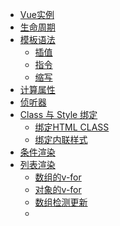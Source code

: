 

- [Vue实例](#vue实例)
- [生命周期](#生命周期)
- [模板语法](#模板语法)
    - [插值](#插值)
    - [指令](#指令)
    - [缩写](#缩写)
- [计算属性](#计算属性)
- [侦听器](#侦听器)
- [Class 与 Style 绑定](#class-与-style-绑定)
    - [绑定HTML CLASS](#绑定html-class)
    - [绑定内联样式](#绑定内联样式)
- [条件渲染](#条件渲染)
- [列表渲染](#列表渲染)
    - [数组的v-for](#数组的v-for)
    - [对象的v-for](#对象的v-for)
    - [数组检测更新](#数组检测更新)
    - [<template>使用v-for](#template使用v-for)
    - [v-for 与 v-if](#v-for-与-v-if)
    - [组件的v-for](#组件的v-for)
- [事件处理](#事件处理)
    - [监听事件](#监听事件)
    - [事件处理方法](#事件处理方法)
    - [内联处理器中的方法](#内联处理器中的方法)
    - [事件修饰符](#事件修饰符)
    - [按键修饰符](#按键修饰符)
    - [鼠标按钮修饰符](#鼠标按钮修饰符)
- [表单输入绑定](#表单输入绑定)
    - [基础用法](#基础用法)
    - [值绑定](#值绑定)
    - [修饰符](#修饰符)
- [组件基础](#组件基础)
    - [组件复用](#组件复用)
    - [组件的组织](#组件的组织)
    - [组件注册](#组件注册)
    - [模块系统](#模块系统)
    - [通过Prop向子组件传递数据](#通过prop向子组件传递数据)
    - [Prop单向数据流](#prop单向数据流)
    - [Prop数据验证](#prop数据验证)
    - [非Prop的特性](#非prop的特性)
    - [单个根元素](#单个根元素)
    - [监听子组件事件](#监听子组件事件)
    - [子组件事件抛出一个值](#子组件事件抛出一个值)
    - [组件上使用v-model](#组件上使用v-model)
    - [动态组件](#动态组件)
    - [异步组件](#异步组件)
- [自定义事件](#自定义事件)
    - [事件名称](#事件名称)
    - [触发事件](#触发事件)
    - [组件prop与外部数据进行"双向绑定"（.sync修饰符）](#组件prop与外部数据进行双向绑定sync修饰符)
- [插槽](#插槽)
    - [通过插槽分发内容](#通过插槽分发内容)
    - [编辑作用域](#编辑作用域)
    - [默认内容](#默认内容)
    - [具名插槽](#具名插槽)
- [过渡与动画](#过渡与动画)
- [单文件组件](#单文件组件)
- [规模化](#规模化)
- [响应式原理](#响应式原理)
- [Vue 与 React、Angular](#vue-与-reactangular)
- [疑问](#疑问)



### Vue实例

- mvvm模型：没有完全遵循 MVVM 模型，但是 Vue 的设计也受到了它的启发。

- 根vue实例：一个 Vue 应用由一个通过 new Vue 创建的根 Vue 实例

- 响应式：只有当实例被创建时，data中存在的属性才是响应式的。

- 阻止响应式：Object.freeze(dataObj);

- 暴露实例属性与方法：都有前缀$,

```    
var data = { a: 1 }
var vm = new Vue({
  el: '#example',
  data: data
})

vm.$data === data // => true
vm.$el === document.getElementById('example') // => true

// $watch 是一个实例方法
vm.$watch('a', function (newValue, oldValue) {
  // 这个回调将在 `vm.a` 改变后调用
})

```

### 生命周期

- this：生命周期钩子的 this 上下文指向调用它的 Vue 实例

> 不要在选项属性或回调上使用箭头函数，比如 created: () => console.log(this.a) 或 vm.$watch('a', newValue => this.myMethod())。因为箭头函数是和父级上下文绑定在一起的，this 不会是如你所预期的 Vue 实例

- vue生命周期图示：
![vue生命周期图示](https://cn.vuejs.org/images/lifecycle.png)

### 模板语法
- 底层实现：在底层的实现上，Vue 将模板编译成虚拟 DOM 渲染函数。

#### 插值

- 文本

mustache语法：{{}}，双大括号会将数据解释为普通文本，而非 HTML 代码。

v-once指令：能执行一次性地插值，当数据改变时，插值处的内容不会更新。
```
<span v-once>这个将不会改变: {{ msg }}</span>
```

- 原始HTML

上面说了mustache语法{{}}会将数据解析成文本，
为了输出真正的 HTML，你需要使用 v-html 指令：
```
<p>Using mustaches: {{ rawHtml }}</p>
<p>Using v-html directive: <span v-html="rawHtml"></span></p>
```

> 注意：你的站点上动态渲染的任意 HTML 可能会非常危险，因为它很容易导致 XSS 攻击。请只对可信内容使用 HTML 插值，绝不要对用户提供的内容使用插值。

- 特性

Mustache 语法不能作用在 HTML 特性上，比如需要双向绑定id的值时，遇到这种情况应该使用 v-bind 指令：

```
<div v-bind:id="dynamicId"></div>
```

- 使用javascript表达式

前面一直都只绑定简单的属性键值。但实际上，对于所有的数据绑定，Vue.js 都提供了完全的 JavaScript 表达式支持。

```
{{ number + 1 }}

{{ ok ? 'YES' : 'NO' }}

{{ message.split('').reverse().join('') }}

<div v-bind:id="'list-' + id"></div>
```

> 这些表达式会在所属 Vue 实例的数据作用域下作为 JavaScript 被解析。有个限制就是，每个绑定都只能包含单个表达式，所以下面的例子都不会生效。

```js
<!-- 这是语句，不是表达式 -->
{{ var a = 1 }}

<!-- 流控制也不会生效，请使用三元表达式 -->
{{ 
    if (ok) 
        return message 
    

}}

```

> 你不应该在模板表达式中试图访问用户定义的全局变量。

#### 指令

- 指令

指令：指令 (Directives) 是带有 v- 前缀的特殊特性。指令特性的值预期是单个 JavaScript 表达式 (v-for 是例外情况，稍后我们再讨论)。

指令的职责：当表达式的值改变时，将其产生的连带影响，响应式地作用于 DOM。

```
<p v-if="seen">现在你看到我了</p>
```

这里，v-if指令将根据表达式 seen 的值的真假来插入/移除\<p\>元素。

- 参数

一些指令能够接收一个"参数"，在指令名称之后以冒号表示。

```
<a v-bind:href="url">...</a>
```
在这里 href 是参数，告知 v-bind 指令将该元素的 href 特性与表达式 url 的值**绑定**。

另一个例子是 v-on 指令，它用于**监听** DOM 事件：
```
<a v-on:click="doSomething">...</a>
```

在这里参数是**监听**的事件名。

- 动态参数

从 2.6.0 开始，可以用方括号括起来的 JavaScript 表达式作为一个指令的参数：

```
<a v-bind:[attributeName]="url"> ... </a>

```

- 修饰符

```
<form v-on:submit.prevent="onSubmit">...</form>
```
常用语v-on  v-for


#### 缩写

v- 前缀作为一种视觉提示，用来识别模板中 Vue 特定的特性。

~~吧啦吧啦~~，处于各种原因，主要是为了提高编码效率和代码美观，vue为v-bind和v-on这两常用指令提供了特定简写方式：

```
<!-- 完整语法 -->
<a v-bind:href="url">...</a>

<!-- 缩写 -->
<a :href="url">...</a>

```


```
<!-- 完整语法 -->
<a v-on:click="doSomething">...</a>

<!-- 缩写 -->
<a @click="doSomething">...</a>
```


### 计算属性

基础例子：

关键代码：computed对象 ，getter，reversedMessage；

```
<div id="example">
  <p>Original message: "{{ message }}"</p>
  <p>Computed reversed message: "{{ reversedMessage }}"</p>
</div>
```

```
var vm = new Vue({
  el: '#example',
  data: {
    message: 'Hello'
  },
  computed: {
    // 计算属性的 getter
    reversedMessage: function () {
      // `this` 指向 vm 实例
      return this.message.split('').reverse().join('')
    }
  }
})

```
结果：

Original message: "Hello"

Computed reversed message: "olleH"

> 其实我们可以将同一函数定义为一个方法而不是一个计算属性。两种方式的最终结果确实是完全相同的。然而，不同的是计算属性是基于它们的依赖进行缓存的。只在相关依赖发生改变时它们才会重新求值。这就意味着只要 message 还没有发生改变，多次访问 reversedMessage 计算属性会立即返回之前的计算结果，而不必再次执行函数。

> 我们为什么需要缓存？假设我们有一个性能开销比较大的计算属性 A，它需要遍历一个巨大的数组并做大量的计算。然后我们可能有其他的计算属性依赖于 A 。如果没有缓存，我们将不可避免的多次执行 A 的 getter！如果你不希望有缓存，请用方法来替代。


### 侦听器

除了 watch 选项之外，您还可以使用命令式的 [vm.$watch API](https://cn.vuejs.org/v2/api/#vm-watch)


### Class 与 Style 绑定

#### 绑定HTML CLASS

- 对象语法

除了可以拼接字符串外，vue还专门做了增强，支持对象和数组方式：

```
<div
  class="static"
  v-bind:class="{ active: isActive, 'text-danger': hasError }"
></div>
```
```
data: {
  isActive: true,
  hasError: false
}
```

渲染结果：

```
<div class="static active"></div>
```

**绑定的数据对象不必内联定义在模板里：**

```
<div v-bind:class="classObject"></div>
```

```
data: {
  classObject: {
    active: true,
    'text-danger': false
  }
}
```

> 同样的，我们也可以考虑使用计算属性，来实现CLASS对象，这会是一种常用且强大的使用方式。可以减少大量不必要的判断与计算开销。

- 数组语法

如果用的不娴熟，建议还是统一使用对象语法。

- 用在组件上

声明组件：

```
Vue.component('my-component', {
  template: '<p class="foo bar">Hi</p>'
})
```

使用组件，并添加一些自定义class：
```
<my-component class="baz boo"></my-component>
```

组件模板渲染结果：

```
<p class="foo bar baz boo">Hi</p>
```

动态绑定自定义class：

```
<my-component v-bind:class="{ active: isActive }"></my-component>
```

当isActive为truthy时，渲染结果为：

```
<p class="foo bar active">Hi</p>
```

#### 绑定内联样式

与绑定HTML CLASS的语法类似。

- 对象语法

通常直接绑定到一个样式对象更好：

```
<div v-bind:style="styleObject"></div>
```

```
data: {
  styleObject: {
    color: 'red',
    fontSize: '13px'
  }
}
```

- 数组语法

建议采用对象语法。

- 多重值

```
<div :style="{ display: ['-webkit-box', '-ms-flexbox', 'flex'] }"></div>
```

这样写只会渲染数组中最后一个被浏览器支持的值。在本例中，如果浏览器支持不带浏览器前缀的 flexbox，那么就只会渲染 display: flex。

### 条件渲染

- v-if指令

> 用于条件性地渲染一块内容，v-else用于添加else块。

看简单例子：

```
<h1 v-if="awesome">Vue is awesome!</h1>
```

> <template>元素上也可以使用v-if

> v-else-if 可以用来表示v-if的else if块

> v-else 可以用来表示v-if的else 块

> key管理可复用的元素：vue会高效利用重复的标签元素，通过key属性来表达标签的唯一独立性。

```
<template v-if="loginType === 'username'">
  <label>Username</label>
  <input placeholder="Enter your username" key="username-input">
</template>
<template v-else>
  <label>Email</label>
  <input placeholder="Enter your email address" key="email-input">
</template>
```
- v-show 

用法
```
<h1 v-show="ok">Hello!</h1>
```

> v-show 只是简单地切换元素的 CSS 属性 display。

- v-if 与 v-show 的区别

v-if是真正的条件渲染，只有条件为真时才会被渲染，且会销毁和重建相应的事件监听与子组件；

v-show元素总会被渲染，只是简单基于css display进行切换。

v-if初始化开销小，但切换开销就大；v-show初始化开销大，但切换开销小。

- v-if 与 v-for一起使用

> 不推荐同时使用两者，那如果在列表循环中需要做判断怎么做会更好呢？@todo


### 列表渲染

#### 数组的v-for

```
<ul id="example-1">
  <li v-for="item in items">
    {{ item.message }}
  </li>
</ul>
```

```
var example1 = new Vue({
  el: '#example-1',
  data: {
    items: [
      { message: 'Foo' },
      { message: 'Bar' }
    ]
  }
})
```
v-for 还支持一个可选的第二个参数为当前项的索引。
```
<ul id="example-2">
  <li v-for="(item, index) in items">
    {{ parentMessage }} - {{ index }} - {{ item.message }}
  </li>
</ul>
```

#### 对象的v-for

```
<ul id="v-for-object" class="demo">
  <li v-for="value in object">
    {{ value }}
  </li>
</ul>
```

```
new Vue({
  el: '#v-for-object',
  data: {
    object: {
      firstName: 'John',
      lastName: 'Doe',
      age: 30
    }
  }
})
```


> 同数组，你也可以提供第二个的参数为键名。

> 对象还可以提供第三个参数作为索引。

```
<div v-for="(value, key, index) in object">
  {{ index }}. {{ key }}: {{ value }}
</div>
```

- key

> 建议尽可能在使用 v-for 时提供 key。避免当 Vue.js 用 v-for 正在更新已渲染过的元素列表时，它默认用“就地复用”策略。

```
<div v-for="item in items" :key="item.id">
  <!-- 内容 -->
</div>
```

#### 数组检测更新

- 变异方法

push、pop、shift、unshift、splice、sort、reverse这些方法称为数组变异方法，这些方法将会改变原始数组，所以也将会触发视图的更新。

```
vm.items.push({ message: 'Baz' })
```

- 替换数组

filter、concat、slice这些方法不会改变原始数组，但会总会返回一个新的数组，我们只要将新数组替换旧数组，也将会达到更新视图的效果：

```
example1.items = example1.items.filter(function (item) {
  return item.message.match(/Foo/)
})
```

> vue 对于数组的替换，并不会完全重新渲染，还是会最大范围的复用。所以替换原来的数组是非常高效的。


- **注意事项**

由于js的限制，vue不能检测以下变动的数组：

1、当你利用索引直接设置一个项时，例如：vm.items[indexOfItem] = newValue

2、当你修改数组的长度时，例如：vm.items.length = newLength

```
var vm = new Vue({
  data: {
    items: ['a', 'b', 'c']
  }
})
vm.items[1] = 'x' // 不是响应性的
vm.items.length = 2 // 不是响应性的
```

为了解决第一类问题:


```
// Vue.set
Vue.set(vm.items, indexOfItem, newValue)

```

```
// Array.prototype.splice
vm.items.splice(indexOfItem, 1, newValue)
```

> 你也可以使用 vm.$set 实例方法，该方法是全局方法 Vue.set 的一个别名。


为了解决第二类问题，你可以使用 splice:

```
vm.items.splice(newLength)
```

同样的，vue也不能检测到对象属性的添加与删除：

```
var vm = new Vue({
  data: {
    a: 1
  }
})
// `vm.a` 现在是响应式的

vm.b = 2
// `vm.b` 不是响应式的

```

> 对于已经创建的实例，Vue 不能动态添加根级别的响应式属性。但是，可以使用 Vue.set(object, key, value) 方法向嵌套对象添加响应式属性。

#### <template>使用v-for

> 类似于v-if 也可以在<template>中使用v-for

#### v-for 与 v-if

> vue的循环与其他模板引擎不一样，大部分模板引擎循环是使用循环**标签**，比如<foreach>、<volist>等，而vue使用的循环叫做**指令**，比如v-for。

```
<li v-for="todo in todos" v-if="!todo.isComplete">
  {{ todo }}
</li>
```

#### 组件的v-for

@todo


### 事件处理

#### 监听事件

v-on指令可以监听DOM事件，并在触发时运行一些js代码。


#### 事件处理方法

当然很多事件处理方法会更为复杂，所以v-on还支持接收一个方法名称。

```
<div id="example-2">
  <!-- `greet` 是在下面定义的方法名 -->
  <button v-on:click="greet">Greet</button>
</div>
```

#### 内联处理器中的方法

```
<div id="example-3">
  <button v-on:click="say('hi')">Say hi</button>
  <button v-on:click="say('what')">Say what</button>
</div>
```

事件处理方法与内联处理器中的方法有什么区别？

事件处理方法：（事件参数event）

```
  // 在 `methods` 对象中定义方法
  methods: {
    greet: function (event) {
      // `this` 在方法里指向当前 Vue 实例
      alert('Hello ' + this.name + '!')
      // `event` 是原生 DOM 事件
      if (event) {
        alert(event.target.tagName)
      }
    }
  }
}
```

内联处理器中的方法：（参数自定义）

```
new Vue({
  el: '#example-3',
  methods: {
    say: function (message) {
      alert(message)
    }
  }
})
```

#### 事件修饰符

    .stop
    .prevent
    .capture
    .self
    .once
    .passive

```
<!-- 阻止单击事件继续传播 -->
<a v-on:click.stop="doThis"></a>

<!-- 提交事件不再重载页面 -->
<form v-on:submit.prevent="onSubmit"></form>

<!-- 修饰符可以串联 -->
<a v-on:click.stop.prevent="doThat"></a>

<!-- 只有修饰符 -->
<form v-on:submit.prevent></form>

<!-- 添加事件监听器时使用事件捕获模式 -->
<!-- 即元素自身触发的事件先在此处理，然后才交由内部元素进行处理 -->
<div v-on:click.capture="doThis">...</div>

<!-- 只当在 event.target 是当前元素自身时触发处理函数 -->
<!-- 即事件不是从内部元素触发的 -->
<div v-on:click.self="doThat">...</div>
```

> 使用多个修饰符，注意顺序。


#### 按键修饰符

```
<!-- 只有在 `key` 是 `Enter` 时调用 `vm.submit()` -->
<input v-on:keyup.enter="submit">
```

    .enter
    .tab
    .delete (捕获“删除”和“退格”键)
    .esc
    .space
    .up
    .down
    .left
    .right


- 按键码

```
<input v-on:keyup.13="submit">
```

- 系统修饰键（支持组合键）

    .ctrl
    .alt
    .shift
    .meta


```
<!-- Alt + C -->
<input @keyup.alt.67="clear">

<!-- Ctrl + Click -->
<div @click.ctrl="doSomething">Do something</div>
```

- .exact 修饰符
```
<!-- 即使 Alt 或 Shift 被一同按下时也会触发 -->
<button @click.ctrl="onClick">A</button>

<!-- 有且只有 Ctrl 被按下的时候才触发 -->
<button @click.ctrl.exact="onCtrlClick">A</button>

<!-- 没有任何系统修饰符被按下的时候才触发 -->
<button @click.exact="onClick">A</button>
```

#### 鼠标按钮修饰符

    .left
    .right
    .middle

> 鼠标双击： @dbclick.left="dobuleClick(this);";


### 表单输入绑定

[表单输入绑定](https://cn.vuejs.org/v2/guide/forms.html)

> 关键指令：v-model，在表单input、textarea、select元素上创建双向数据绑定。


#### 基础用法

v-model本质上不过是语法糖，它负责监听用户的输入事件以及更新数据。


> v-model 会忽略所有表单元素的value、checked、selected特性的初始值。

v-model 在内部使用不同的属性为不同的输入元素并抛出不同的事件：


- text 和 textarea 元素使用 value 属性和 input 事件；

- checkbox 和 radio 使用 checked 属性和 change 事件；

- select 字段将 value 作为 prop 并将 change 作为事件。

#### 值绑定

详见：[值绑定](https://cn.vuejs.org/v2/guide/forms.html#值绑定)

#### 修饰符

- .lazy

在默认情况下，v-model 在每次 input 事件触发后将输入框的值与数据进行同步 (除了上述输入法组合文字时)。你可以添加 lazy 修饰符，从而转变为使用 change 事件进行同步：

```
<!-- 在“change”时而非“input”时更新 -->
<input v-model.lazy="msg" >
```
- .number

如果想自动将用户的输入值转为数值类型，可以给 v-model 添加 number 修饰符。

```
<input v-model.number="age" type="number">
```

- .trim

如果要自动过滤用户输入的首尾空白字符，可以给 v-model 添加 trim 修饰符

```
<input v-model.trim="msg">
```

### 组件基础

> **因为组件是可复用的vue实例，所以它们与new vue接收相同的选项，例如data、computed、watch、methods 以及生命周期钩子等，仅有的例外是像el这样根实例特有的选项。**

> data必须是一个函数，data并不像vue对象直接提供一个对象，取而代之的是，一个组件的data选项必须是一个函数，**因此每个实例可以维护一份被返回对象的独立拷贝**。

```
data: function () {
  return {
    count: 0
  }
}
```

#### 组件复用

> 每使用一次组件，就会有一个它的新**实例**被创建。每个组件实例都会独立维护它的数据、属性、方法等.

#### 组件的组织

通常一个应用会以一棵嵌套的组件树的形式来组织：

![vue组件的组织方式](https://cn.vuejs.org/images/components.png)

#### 组件注册

为了能在模板中使用，这些组件必须先注册以便 Vue 能够识别。

这里有两种组件的注册类型：全局注册和局部注册。

- 全局注册

```
Vue.component('component-a', { /* ... */ })
Vue.component('component-b', { /* ... */ })
Vue.component('component-c', { /* ... */ })

new Vue({ el: '#app' })
```
这些组件是全局注册的。也就是说它们在注册之后可以用在任何新创建的 Vue 根实例 (new Vue) 的模板中。这三个组件在各自内部也都可以相互使用。

- 局部注册

> 特别是在使用webpack等打包构建工具构建系统时，局部注册可以避免用户下载不必要的js。


通过普通的js对象定义组件：
```
var ComponentA = { /* ... */ }
var ComponentB = { /* ... */ }
var ComponentC = { /* ... */ }
```
然后在 components 选项中定义你想要使用的组件：
```
new Vue({
  el: '#app',
  components: {
    'component-a': ComponentA,
    'component-b': ComponentB
  }
})
```

#### 模块系统


@todo


#### 通过Prop向子组件传递数据

> HTML 中的特性名是大小写不敏感的， prop 名需要使用其等价的 kebab-case (短横线分隔命名) 命名。

注册prop：

```
Vue.component('blog-post', {
  props: ['title'],
  template: '<h3>{{ title }}</h3>'
})
```

注册之后，你就可以像这样把数据作为一个自定义特性传递进来：

```
<blog-post title="My journey with Vue"></blog-post>
<blog-post title="Blogging with Vue"></blog-post>
<blog-post title="Why Vue is so fun"></blog-post>

```

> vue也支持注册对象，传递对象数据给组件，组件中的template可以自由地使用对象数据。


#### Prop单向数据流

> 所有的 prop 都使得其父子 prop 之间形成了一个单向下行绑定：父级 prop 的更新会向下流动到子组件中，但是反过来则不行。

> 注意在 JavaScript 中对象和数组是通过引用传入的，所以对于一个数组或对象类型的 prop 来说，在子组件中改变这个对象或数组本身将会影响到父组件的状态。

#### Prop数据验证

协助开发者实现验证。

#### 非Prop的特性

vue会自动将组件并没有相应的prop定义的特性自动添加到组件的根元素上。

#### 单个根元素

> 每个组件的模板必须只有一个根元素

错误：

```
<h3>{{ title }}</h3>
<div v-html="content"></div>
```

正确：

```
<div class="blog-post">
  <h3>{{ title }}</h3>
  <div v-html="content"></div>
</div>
```

#### 监听子组件事件

vue实例data数据：
```
data:{font:1}
```

实例自定义监听事件：
```
<blog-post
  ...
  v-on:customeEvent="font += 1;"
></blog-post>
```

组件内元素可以通过调用内建的 **$emit** 方法 并传入事件名称，触发组件自定义事件customEvent：
```
<button v-on:click="$emit('customEvent')">
  Enlarge text
</button>
```

> 按钮click后会触发组件的customEvent事件，customEvent事件修改外部数据，实现组件与外部数据沟通。


#### 子组件事件抛出一个值

在上面的例子中，vue还支持触发实例自定义事件时，并传入一个值：

```
<button v-on:click="$emit('customEvent', 2)">
  Enlarge Font Size
</button>
```

实例自定义事件接收值：

```
<blog-post
  ...
  v-on:customeEvent="addFont"
></blog-post>
```

```
methods: {
  addFont: function (enlargeAmount) {
    this.font += enlargeAmount
  }
}
```

#### 组件上使用v-model

@todo

#### 动态组件

> 指令：v-bind:is="组件名称"

```
<!-- 组件会在 `currentTabComponent` 改变时改变 -->
<component v-bind:is="currentTabComponent"></component>

```

> 当在这些组件之间切换的时候，你有时会想保持这些组件的状态，以避免反复重渲染导致的性能问题：
```
<!-- 失活的组件将会被缓存！-->
<keep-alive>
  <component v-bind:is="currentTabComponent"></component>
</keep-alive>
```

#### 异步组件
@todo

### 自定义事件

#### 事件名称

由于v-on 事件监听器在 DOM 模板中会被自动转换为全小写，所以 v-on:myEvent 将会变成 v-on:myevent，导致 myEvent 不可能被监听到。**vue推荐始终使用 kebab-case 的事件名。**

#### 触发事件

触发的事件名需要完全匹配监听这个事件所用的名称:

```
this.$emit('myEvent')
```

#### 组件prop与外部数据进行"双向绑定"（.sync修饰符）

> 其实如果想要实现组件与外部数据同步，可以借用js的数组或对象是引用传入的方式，达到数据同步更新。当然这个需要我们确认外部数据是允许改变的！

```
<text-document v-bind:title.sync="doc.title"></text-document>
```

### 插槽

插槽应用于组件。

#### 通过插槽分发内容

```
<alert-box>
  Something bad happened.
</alert-box>
```

```
Vue.component('alert-box', {
  template: `
    <div class="demo-alert-box">
      <strong>Error!</strong>
      <slot></slot>
    </div>
  `
})
```

结果渲染：
```
<div class="demo-alert-box">
  <strong>Error!</strong>
  Something bad happened.
</div>
```

#### 编辑作用域

> **父级模板里的所有内容都是在父级作用域中编译的；子模板里的所有内容都是在子作用域中编译的。**

#### 默认内容

插槽提供默认内容：submit

```
<button type="submit">
  <slot>Submit</slot>
</button>
```

```
<submit-button></submit-button>
```

```
<button type="submit">
  Submit
</button>
```


#### 具名插槽
关键指令：v-slot

组件template定义具名插槽：
```
<div class="container">
  <header>
    <slot name="header"></slot>
  </header>
  <main>
    <slot></slot>
  </main>
  <footer>
    <slot name="footer"></slot>
  </footer>
</div>
```

使用模板，并指定使用具名插槽：
```
<base-layout>
  <template v-slot:header>
    <h1>Here might be a page title</h1>
  </template>

  <p>A paragraph for the main content.</p>
  <p>And another one.</p>

  <template v-slot:footer>
    <p>Here's some contact info</p>
  </template>
</base-layout>
```

### 过渡与动画

参考：[过渡与动画](https://cn.vuejs.org/v2/guide/transitions.html)

### 单文件组件
 @todo

### 规模化

### 响应式原理

![vue响应式原理](https://cn.vuejs.org/images/data.png)


> 受现代 JavaScript 的限制 (而且 Object.observe 也已经被废弃)，Vue 不能检测到对象属性的添加或删除。

> 由于 Vue 会在初始化实例时对属性执行 getter/setter 转化过程，所以属性必须在 data 对象上存在才能让 Vue 转换它，这样才能让它是响应的。

> 所以你必须在初始化实例前声明根级响应式属性，哪怕只是一个空值。


> 异步更新队列：Vue 异步执行 DOM 更新，支持去重，如果同一个 watcher 被多次触发，只会被推入到队列中一次。


### Vue 与 React、Angular

[对比其他框架](https://cn.vuejs.org/v2/guide/comparison.html)


### 疑问

1、自定义组件的v-model，上手难度大，熟练要求高，没有达到vue轻量优雅的目标。

2、特殊规则太多，意味着很多使用不自然，需要很多特殊处理，开发者记忆难度大。比如上面说的自定义组件的v-model绑定、组件绑定原生事件、组件内部传递值到外部

3、使用方式不统一，类似工具不同使用方式。比如组件的作用域与插槽的作用域实现方式不一样，让开发者有点纠结混乱；再比如有些命名大小写敏感允许使用骆驼峰，有些命名大小写不敏感只能使用-间隔符等



----

注：花了几个小时通读了下官方文档，顺带有印象的掌握vue的基本使用方式，为进一步读iview ui框架做准备。






